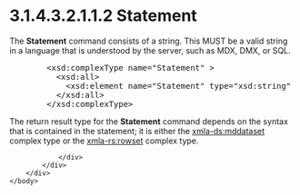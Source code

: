 <html dir="LTR" xmlns:mshelp="http://msdn.microsoft.com/mshelp" xmlns:ddue="http://ddue.schemas.microsoft.com/authoring/2003/5" xmlns:xlink="http://www.w3.org/1999/xlink" xmlns:tool="http://www.microsoft.com/tooltip">
    <head>
        <meta http-equiv="Content-Type" content="text/html; CHARSET=utf-8"></meta>
        <meta name="save" content="history"></meta>
        <title>3.1.4.3.2.1.1.2 Statement</title>
        <xml>
            <mshelp:toctitle title="3.1.4.3.2.1.1.2 Statement"></mshelp:toctitle>
            <mshelp:rltitle title="[MS-SSAS]: Statement"></mshelp:rltitle>
            <mshelp:keyword index="A" term="d285c98c-4bbf-4974-90b9-1da859df17a3"></mshelp:keyword>
            <mshelp:attr name="DCSext.ContentType" value="open specification"></mshelp:attr>
            <mshelp:attr name="AssetID" value="d285c98c-4bbf-4974-90b9-1da859df17a3"></mshelp:attr>
            <mshelp:attr name="TopicType" value="kbRef"></mshelp:attr>
            <mshelp:attr name="DCSext.Title" value="[MS-SSAS]: Statement" />
        </xml>
    </head>
    <body>
        <div id="header">
            <h1 class="heading">3.1.4.3.2.1.1.2 Statement</h1>
        </div>
        <div id="mainSection">
            <div id="mainBody">
                <div id="allHistory" class="saveHistory"></div>
                <div id="sectionSection0" class="section" name="collapseableSection">
                    

<p>The <b>Statement</b> command consists of a string. This MUST
be a valid string in a language that is understood by the server, such as MDX,
DMX, or SQL.</p>

<dl>
<dd>
<div><pre>   &lt;xsd:complexType name=&quot;Statement&quot; &gt;
     &lt;xsd:all&gt;
       &lt;xsd:element name=&quot;Statement&quot; type=&quot;xsd:string&quot; minOccurs=&quot;0&quot; /&gt;
     &lt;/xsd:all&gt;
   &lt;/xsd:complexType&gt;
</pre></div>
</dd></dl>

<p>The return result type for the <b>Statement</b> command
depends on the syntax that is contained in the statement; it is either the <a href="62402f88-5083-4e48-beaf-5edfbacc9106.md">xmla-ds:mddataset</a> complex
type or the <a href="860014a9-5c85-4f38-bd6b-3c5c1d4403a1.md">xmla-rs:rowset</a>
complex type.</p>


                </div>
            </div>
        </div>
    </body>
</html>